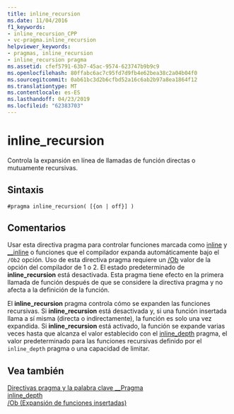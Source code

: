 ```yaml
---
title: inline_recursion
ms.date: 11/04/2016
f1_keywords:
- inline_recursion_CPP
- vc-pragma.inline_recursion
helpviewer_keywords:
- pragmas, inline_recursion
- inline_recursion pragma
ms.assetid: cfef5791-63b7-45ac-9574-623747b9b9c9
ms.openlocfilehash: 80ffabc6ac7c95fd7d9fb4e62bea38c2a04b04f0
ms.sourcegitcommit: 0ab61bc3d2b6cfbd52a16c6ab2b97a8ea1864f12
ms.translationtype: MT
ms.contentlocale: es-ES
ms.lasthandoff: 04/23/2019
ms.locfileid: "62383703"
---
```

# <a name="inlinerecursion"></a>inline_recursion
Controla la expansión en línea de llamadas de función directas o mutuamente recursivas.

## <a name="syntax"></a>Sintaxis

```
#pragma inline_recursion( [{on | off}] )
```

## <a name="remarks"></a>Comentarios

Usar esta directiva pragma para controlar funciones marcada como [inline](../cpp/inline-functions-cpp.md) y [__inline](../cpp/inline-functions-cpp.md) o funciones que el compilador expanda automáticamente bajo el `/Ob2` opción. Uso de esta directiva pragma requiere un [/Ob](../build/reference/ob-inline-function-expansion.md) valor de la opción del compilador de 1 o 2. El estado predeterminado de **inline_recursion** está desactivada. Esta pragma tiene efecto en la primera llamada de función después de que se considere la directiva pragma y no afecta a la definición de la función.

El **inline_recursion** pragma controla cómo se expanden las funciones recursivas. Si **inline_recursion** está desactivada y, si una función insertada llama a sí misma (directa o indirectamente), la función es solo una vez expandida. Si **inline_recursion** está activado, la función se expande varias veces hasta que alcanza el valor establecido con el [inline_depth](../preprocessor/inline-depth.md) pragma, el valor predeterminado para las funciones recursivas definido por el `inline_depth` pragma o una capacidad de limitar.

## <a name="see-also"></a>Vea también

[Directivas pragma y la palabra clave __Pragma](../preprocessor/pragma-directives-and-the-pragma-keyword.md)<br/>
[inline_depth](../preprocessor/inline-depth.md)<br/>
[/Ob (Expansión de funciones insertadas)](../build/reference/ob-inline-function-expansion.md)